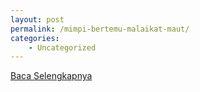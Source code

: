 ```yaml
---
layout: post
permalink: /mimpi-bertemu-malaikat-maut/
categories:
    - Uncategorized
---
```


[Baca Selengkapnya](/07)